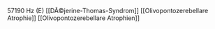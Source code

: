 57190 Hz (E)
[[DÃ©jerine-Thomas-Syndrom]]
[[Olivopontozerebellare Atrophie]]
[[Olivopontozerebellare Atrophien]]